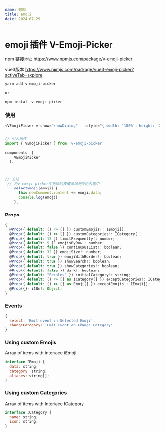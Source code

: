 ```yaml
---
name: 鹤鸣
title: emoji
date: 2024-07-29
---
```


# emoji 插件 V-Emoji-Picker

npm 链接地址 <https://www.npmjs.com/package/v-emoji-picker>

vue3版本 <https://www.npmjs.com/package/vue3-emoji-picker?activeTab=explore>

```bash
yarn add v-emoji-picker

or

npm install v-emoji-picker
```

### 使用

```js
<VEmojiPicker v-show="showDialog"   :style="{ width: '100%', height: '200' }" labelSearch="Search"   lang="pt-BR"  @select="selectEmoji"><VEmojiPicker>


// 引入组件
import { VEmojiPicker } from 'v-emoji-picker'
 
components: {
    VEmojiPicker
  },



// 方法
 // 将v-emoji-picker中选择的表情添加到评论内容中
    selectEmoji(emoji) {
      this.newComment.content += emoji.data;
      console.log(emoji)
    },
```

### Props

```js
{
  @Prop({ default: () => [] }) customEmojis!: IEmoji[];
  @Prop({ default: () => [] }) customCategories!: ICategory[];
  @Prop({ default: 15 }) limitFrequently!: number;
  @Prop({ default: 5 }) emojisByRow!: number;
  @Prop({ default: false }) continuousList!: boolean;
  @Prop({ default: 32 }) emojiSize!: number;
  @Prop({ default: true }) emojiWithBorder!: boolean;
  @Prop({ default: true }) showSearch!: boolean;
  @Prop({ default: true }) showCategories!: boolean;
  @Prop({ default: false }) dark!: boolean;
  @Prop({ default: "Peoples" }) initialCategory!: string;
  @Prop({ default: () => [] as ICategory[] }) exceptCategories!: ICategory[];
  @Prop({ default: () => [] as Emoji[] }) exceptEmojis!: IEmoji[];
  @Prop({}) i18n!: Object;
}
```

### Events

```js
{
  select: 'Emit event on Selected Emoji',
  changeCategory: 'Emit event on Change Category'
}
```

### Using custom Emojis

Array of items with Interface IEmoji

```js
interface IEmoji {
  data: string;
  category: string;
  aliases: string[];
}
```

### Using custom Categories

Array of items with Interface ICategory

```js
interface ICategory {
  name: string;
  icon: string;
}
```
